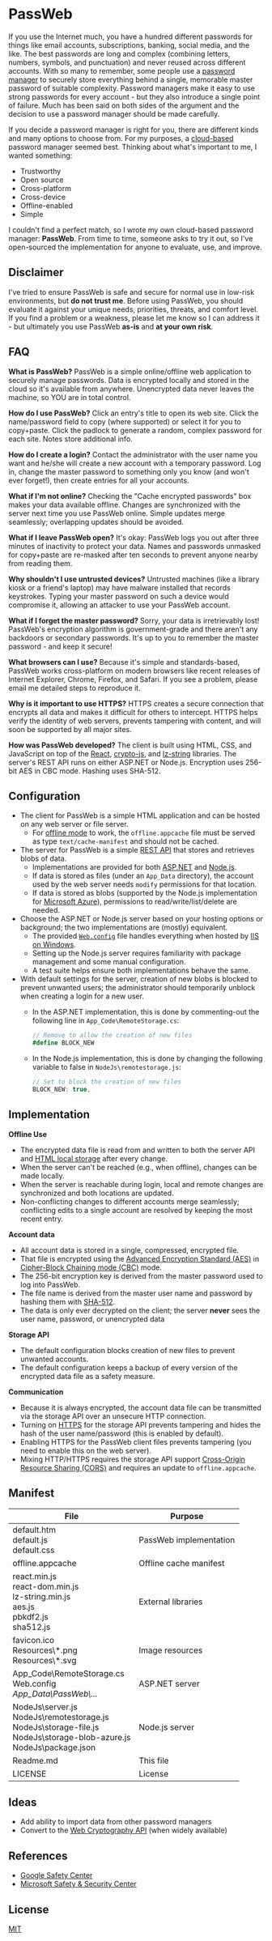 # PassWeb

If you use the Internet much, you have a hundred different passwords for things like email accounts, subscriptions, banking, social media, and the like.
The best passwords are long and complex (combining letters, numbers, symbols, and punctuation) and never reused across different accounts.
With so many to remember, some people use a [password manager](https://en.wikipedia.org/wiki/Password_manager) to securely store everything behind a single, memorable master password of suitable complexity.
Password managers make it easy to use strong passwords for every account - but they also introduce a single point of failure.
Much has been said on both sides of the argument and the decision to use a password manager should be made carefully.

If you decide a password manager is right for you, there are different kinds and many options to choose from.
For my purposes, a [cloud-based](https://en.wikipedia.org/wiki/Password_manager#Advantages) password manager seemed best.
Thinking about what's important to me, I wanted something:

* Trustworthy
* Open source
* Cross-platform
* Cross-device
* Offline-enabled
* Simple

I couldn't find a perfect match, so I wrote my own cloud-based password manager: **PassWeb**.
From time to time, someone asks to try it out, so I've open-sourced the implementation for anyone to evaluate, use, and improve.


## Disclaimer

I've tried to ensure PassWeb is safe and secure for normal use in low-risk environments, but **do not trust me**.
Before using PassWeb, you should evaluate it against your unique needs, priorities, threats, and comfort level.
If you find a problem or a weakness, please let me know so I can address it - but ultimately you use PassWeb **as-is** and **at your own risk**.


## FAQ

**What is PassWeb?**
PassWeb is a simple online/offline web application to securely manage passwords. Data is encrypted locally and stored in the cloud so it's available from anywhere. Unencrypted data never leaves the machine, so YOU are in total control.

**How do I use PassWeb?**
Click an entry's title to open its web site. Click the name/password field to copy (where supported) or select it for you to copy+paste. Click the padlock to generate a random, complex password for each site. Notes store additional info.

**How do I create a login?**
Contact the administrator with the user name you want and he/she will create a new account with a temporary password. Log in, change the master password to something only you know (and won't ever forget!), then create entries for all your accounts.

**What if I'm not online?**
Checking the "Cache encrypted passwords" box makes your data available offline. Changes are synchronized with the server next time you use PassWeb online. Simple updates merge seamlessly; overlapping updates should be avoided.

**What if I leave PassWeb open?**
It's okay: PassWeb logs you out after three minutes of inactivity to protect your data. Names and passwords unmasked for copy+paste are re-masked after ten seconds to prevent anyone nearby from reading them.

**Why shouldn't I use untrusted devices?**
Untrusted machines (like a library kiosk or a friend's laptop) may have malware installed that records keystrokes. Typing your master password on such a device would compromise it, allowing an attacker to use your PassWeb account.

**What if I forget the master password?**
Sorry, your data is irretrievably lost! PassWeb's encryption algorithm is government-grade and there aren't any backdoors or secondary passwords. It's up to you to remember the master password - and keep it secure!

**What browsers can I use?**
Because it's simple and standards-based, PassWeb works cross-platform on modern browsers like recent releases of Internet Explorer, Chrome, Firefox, and Safari. If you see a problem, please email me detailed steps to reproduce it.

**Why is it important to use HTTPS?**
HTTPS creates a secure connection that encrypts all data and makes it difficult for others to intercept. HTTPS helps verify the identity of web servers, prevents tampering with content, and will soon be supported by all major sites.

**How was PassWeb developed?**
The client is built using HTML, CSS, and JavaScript on top of the [React](https://facebook.github.io/react/), [crypto-js](https://code.google.com/archive/p/crypto-js/), and [lz-string](http://pieroxy.net/blog/pages/lz-string/index.html) libraries. The server's REST API runs on either ASP.NET or Node.js. Encryption uses 256-bit AES in CBC mode. Hashing uses SHA-512.


## Configuration

* The client for PassWeb is a simple HTML application and can be hosted on any web server or file server.
  * For [offline mode](https://en.wikipedia.org/wiki/Cache_manifest_in_HTML5) to work, the `offline.appcache` file must be served as type `text/cache-manifest` and should not be cached.
* The server for PassWeb is a simple [REST API](https://en.wikipedia.org/wiki/Representational_state_transfer) that stores and retrieves blobs of data.
  * Implementations are provided for both [ASP.NET](http://www.asp.net/) and [Node.js](https://nodejs.org/en/).
  * If data is stored as files (under an `App_Data` directory), the account used by the web server needs `modify` permissions for that location.
  * If data is stored as blobs (supported by the Node.js implementation for [Microsoft Azure](https://azure.microsoft.com/)), permissions to read/write/list/delete are needed.
* Choose the ASP.NET or Node.js server based on your hosting options or background; the two implementations are (mostly) equivalent.
  * The provided [`Web.config`](Web.config) file handles everything when hosted by [IIS on Windows](https://en.wikipedia.org/wiki/Internet_Information_Services).
  * Setting up the Node.js server requires familiarity with package management and some manual configuration.
  * A test suite helps ensure both implementations behave the same.
* With default settings for the server, creation of new blobs is blocked to prevent unwanted users; the administrator should temporarily unblock when creating a login for a new user.
  * In the ASP.NET implementation, this is done by commenting-out the following line in `App_Code\RemoteStorage.cs`:

    ```cs
    // Remove to allow the creation of new files
    #define BLOCK_NEW
    ```

  * In the Node.js implementation, this is done by changing the following variable to false in `NodeJs\remotestorage.js`:

    ```js
    // Set to block the creation of new files
    BLOCK_NEW: true,
    ```


## Implementation

**Offline Use**
* The encrypted data file is read from and written to both the server API and [HTML local storage](https://en.wikipedia.org/wiki/Web_storage) after every change.
* When the server can't be reached (e.g., when offline), changes can be made locally.
* When the server is reachable during login, local and remote changes are synchronized and both locations are updated.
* Non-conflicting changes to different accounts merge seamlessly; conflicting edits to a single account are resolved by keeping the most recent entry.

**Account data**
* All account data is stored in a single, compressed, encrypted file.
* That file is encrypted using the [Advanced Encryption Standard (AES)](https://en.wikipedia.org/wiki/Advanced_Encryption_Standard) in [Cipher-Block Chaining mode (CBC)](https://en.wikipedia.org/wiki/Block_cipher_mode_of_operation) mode.
* The 256-bit encryption key is derived from the master password used to log into PassWeb.
* The file name is derived from the master user name and password by hashing them with [SHA-512](https://en.wikipedia.org/wiki/Secure_Hash_Algorithm).
* The data is only ever decrypted on the client; the server **never** sees the user name, password, or unencrypted data

**Storage API**
* The default configuration blocks creation of new files to prevent unwanted accounts.
* The default configuration keeps a backup of every version of the encrypted data file as a safety measure.

**Communication**
* Because it is always encrypted, the account data file can be transmitted via the storage API over an unsecure HTTP connection.
* Turning on [HTTPS](https://en.wikipedia.org/wiki/HTTPS) for the storage API prevents tampering and hides the hash of the user name/password (this is enabled by default).
* Enabling HTTPS for the PassWeb client files prevents tampering (you need to enable this on the web server).
* Mixing HTTP/HTTPS requires the storage API support [Cross-Origin Resource Sharing (CORS)](https://en.wikipedia.org/wiki/Cross-origin_resource_sharing) and requires an update to `offline.appcache`.


## Manifest

File | Purpose
-----|--------
default.htm <br/> default.js <br/> default.css | PassWeb implementation
offline.appcache | Offline cache manifest
react.min.js <br/> react-dom.min.js <br/> lz-string.min.js <br/> aes.js <br/> pbkdf2.js <br/> sha512.js <br/> | External libraries
favicon.ico <br/> Resources\\\*.png <br/> Resources\\\*.svg <br/> | Image resources
App_Code\RemoteStorage.cs <br/> Web.config <br/> *App_Data\\PassWeb\\...* | ASP.NET server
NodeJs\\server.js <br/> NodeJs\\remotestorage.js <br/> NodeJs\\storage-file.js <br/> NodeJs\\storage-blob-azure.js <br/> NodeJs\\package.json <br/> | Node.js server
Readme.md | This file
LICENSE | License


## Ideas

* Add ability to import data from other password managers
* Convert to the [Web Cryptography API](https://www.w3.org/TR/WebCryptoAPI/) (when widely available)


## References

* [Google Safety Center](https://www.google.com/safetycenter/)
* [Microsoft Safety & Security Center](https://www.microsoft.com/en-us/security/)


## License

[MIT](LICENSE)
